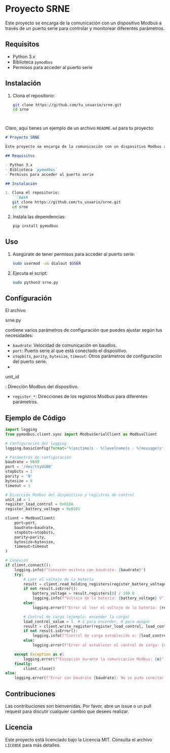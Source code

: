 # Proyecto SRNE

Este proyecto se encarga de la comunicación con un dispositivo Modbus a través de un puerto serie para controlar y monitorear diferentes parámetros.

## Requisitos

- Python 3.x
- Biblioteca `pymodbus`
- Permisos para acceder al puerto serie

## Instalación

1. Clona el repositorio:
   ```bash
   git clone https://github.com/tu_usuario/srne.git
   cd srne




Claro, aquí tienes un ejemplo de un archivo `README.md` para tu proyecto:

```markdown
# Proyecto SRNE

Este proyecto se encarga de la comunicación con un dispositivo Modbus a través de un puerto serie para controlar y monitorear diferentes parámetros.

## Requisitos

- Python 3.x
- Biblioteca `pymodbus`
- Permisos para acceder al puerto serie

## Instalación

1. Clona el repositorio:
   ```bash
   git clone https://github.com/tu_usuario/srne.git
   cd srne
   ```

2. Instala las dependencias:
   ```bash
   pip install pymodbus
   ```

## Uso

1. Asegúrate de tener permisos para acceder al puerto serie:
   ```bash
   sudo usermod -aG dialout $USER
   ```

2. Ejecuta el script:
   ```bash
   sudo python3 srne.py
   ```

## Configuración

El archivo 

srne.py

 contiene varios parámetros de configuración que puedes ajustar según tus necesidades:

- `baudrate`: Velocidad de comunicación en baudios.
- `port`: Puerto serie al que está conectado el dispositivo.
- `stopbits`, `parity`, `bytesize`, `timeout`: Otros parámetros de configuración del puerto serie.
- 

unit_id

: Dirección Modbus del dispositivo.
- `register_*`: Direcciones de los registros Modbus para diferentes parámetros.

## Ejemplo de Código

```python
import logging
from pymodbus.client.sync import ModbusSerialClient as ModbusClient

# Configuración del logging
logging.basicConfig(format='%(asctime)s - %(levelname)s - %(message)s', level=logging.DEBUG)

# Parámetros de configuración
baudrate = 9600
port = '/dev/ttyUSB0'
stopbits = 1
parity = 'N'
bytesize = 8
timeout = 1

# Dirección Modbus del dispositivo y registros de control
unit_id = 1
register_load_control = 0x010A
register_battery_voltage = 0x0101

client = ModbusClient(
    port=port,
    baudrate=baudrate,
    stopbits=stopbits,
    parity=parity,
    bytesize=bytesize,
    timeout=timeout
)

# Conexión
if client.connect():
    logging.info(f"Conexión exitosa con baudrate: {baudrate}")
    try:
        # Leer el voltaje de la batería
        result = client.read_holding_registers(register_battery_voltage, count=1, unit=unit_id)
        if not result.isError():
            battery_voltage = result.registers[0] / 100.0
            logging.info(f"Voltaje de la batería: {battery_voltage} V")
        else:
            logging.error(f"Error al leer el voltaje de la batería: {result}")

        # Control de carga (ejemplo: encender la carga)
        load_control_value = 1  # 1 para encender, 0 para apagar
        result = client.write_register(register_load_control, load_control_value, unit=unit_id)
        if not result.isError():
            logging.info(f"Control de carga establecido a: {load_control_value}")
        else:
            logging.error(f"Error al establecer el control de carga: {result}")

    except Exception as e:
        logging.error(f"Excepción durante la comunicación Modbus: {e}")
    finally:
        client.close()
else:
    logging.error(f"Error con baudrate {baudrate}: No se pudo conectar al puerto {port}")
```

## Contribuciones

Las contribuciones son bienvenidas. Por favor, abre un issue o un pull request para discutir cualquier cambio que desees realizar.

## Licencia

Este proyecto está licenciado bajo la Licencia MIT. Consulta el archivo `LICENSE` para más detalles.
```

